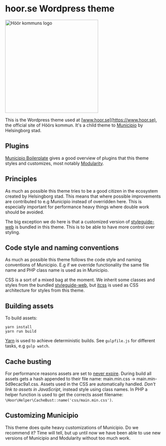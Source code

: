 # hoor.se Wordpress theme

<img alt="Höör kommuns logo" src="https://www.hoor.se/wp-content/uploads/default-meta-image.png" width="300" />

This is the Wordpress theme used at [www.hoor.se](https://www.hoor.se), the official site of Höörs kommun. It's a child theme to [Municipio](http://github.com/helsingborg-stad/Municipio) by Helsingborg stad.

## Plugins

[Municipio Boilerplate](https://github.com/helsingborg-stad/Municipio-boilerplate) gives a good overview of plugins that this theme styles and customizes, most notably [Modularity](https://github.com/helsingborg-stad/Modularity).

## Principles

As much as possible this theme tries to be a good citizen in the ecosystem created by Helsingborg stad. This means that where possible improvements are contributed to e.g Municipio instead of overridden here. This is especially important for performance heavy things where double work should be avoided.

The big exception we do here is that a customized version of [styleguide-web](https://github.com/helsingborg-stad/styleguide-web) is bundled in this theme. This is to be able to have more control over styling.

## Code style and naming conventions

As much as possible this theme follows the code style and naming conventions of Municipio. E.g if we override functionality the same file name and PHP class name is used as in Municipio.

CSS is a sort of a mixed bag at the moment. We inherit some classes and styles from the bundled [styleguide-web](https://github.com/helsingborg-stad/styleguide-web), but [itcss](http://itcss.io9) is used as CSS architecture for styles from this theme.

## Building assets

To build assets:

```
yarn install
yarn run build
```

[Yarn](https://yarnpkg.com) is used to achieve deterministic builds. See `gulpfile.js` for different tasks, e.g `gulp watch`.

## Cache busting

For performance reasons assets are set to [never expire](http://developer.yahoo.com/performance/rules.html#expires). During build all assets gets a hash appended to their file name: main.min.css → main.min-5d9ecac9a1.css. Assets used in the CSS are automatically handled. _Don't link to assets in JavaScript_, instead style using class names. In PHP a helper function is used to get the corrects asset filename: `\Hoor\Helper\CacheBust::name('css/main.min.css')`.

## Customizing Municipio

This theme does quite heavy customizations of Municipio. Do we recommend it? Time will tell, but up until now we have been able to use new versions of Municipio and Modularity without too much work.
